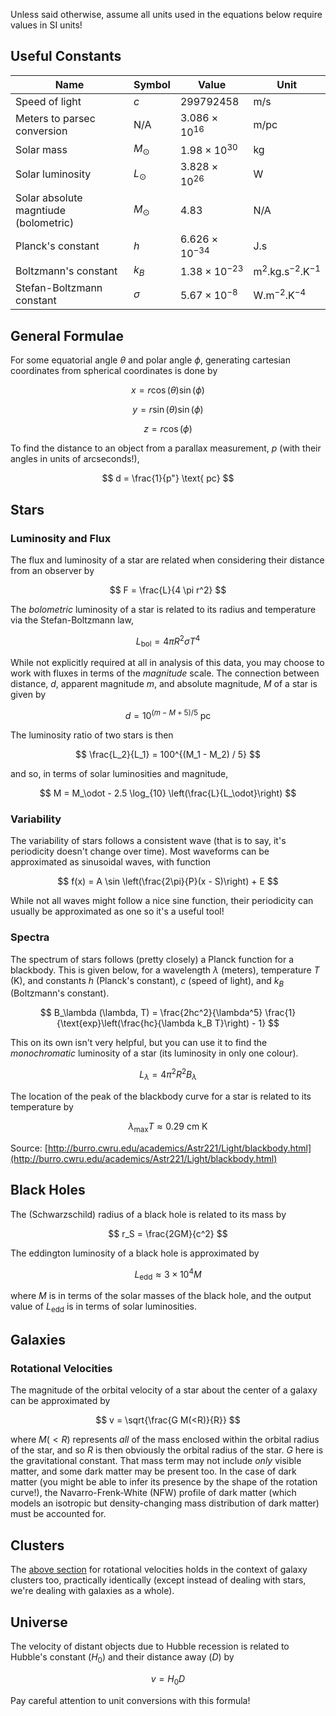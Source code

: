 Unless said otherwise, assume all units used in the equations below require values in SI units! 

## Useful Constants

| Name | Symbol | Value | Unit |
| --- | --- | --- | --- |
| Speed of light | $c$ | $299792458$ | m/s |
| Meters to parsec conversion | N/A | $3.086 \times 10^{16}$ | m/pc |
| Solar mass | $M_\odot$ | $1.98 \times 10^{30}$ | kg |
| Solar luminosity | $L_\odot$ | $3.828 \times 10^{26}$ | W |
| Solar absolute magntiude (bolometric) | $M_\odot$ | 4.83 | N/A
| Planck's constant | $h$ | $6.626 \times 10^{-34}$ | J.s |
| Boltzmann's constant | $k_B$ | $1.38 \times 10^{-23}$ | m$^2$.kg.s$^{-2}$.K$^{-1}$ |
| Stefan-Boltzmann constant | $\sigma$ | $5.67 \times 10^{-8}$ | W.m$^{-2}$.K$^{-4}$ |

## General Formulae

For some equatorial angle $\theta$ and polar angle $\phi$, generating cartesian coordinates from spherical coordinates is done by

$$ x =  r \cos (\theta) \sin (\phi) $$

$$ y = r \sin (\theta) \sin (\phi) $$

$$ z = r \cos (\phi) $$

To find the distance to an object from a parallax measurement, $p$ (with their angles in units of arcseconds!), 

$$ d = \frac{1}{p"} \text{ pc} $$

## Stars

### Luminosity and Flux

The flux and luminosity of a star are related when considering their distance from an observer by 

$$ F = \frac{L}{4 \pi r^2} $$

The _bolometric_ luminosity of a star is related to its radius and temperature via the Stefan-Boltzmann law, 

$$ L_\text{bol} = 4 \pi R^2 \sigma T^4 $$

While not explicitly required at all in analysis of this data, you may choose to work with fluxes in terms of the _magnitude_ scale. The connection between distance, $d$, apparent magnitude $m$, and absolute magnitude, $M$ of a star is given by 

$$ d = 10^{(m - M + 5) / 5} \text{ pc} $$

The luminosity ratio of two stars is then 

$$ \frac{L_2}{L_1} = 100^{(M_1 - M_2) / 5} $$

and so, in terms of solar luminosities and magnitude, 

$$ M = M_\odot - 2.5 \log_{10} \left(\frac{L}{L_\odot}\right) $$ 

### Variability

The variability of stars follows a consistent wave (that is to say, it's periodicity doesn't change over time). Most waveforms can be approximated as sinusoidal waves, with function

$$ f(x) = A \sin \left(\frac{2\pi}{P}(x - S)\right) + E $$

While not all waves might follow a nice sine function, their periodicity can usually be approximated as one so it's a useful tool!

### Spectra
The spectrum of stars follows (pretty closely) a Planck function for a blackbody. This is given below, for a wavelength $\lambda$ (meters), temperature $T$ (K), and constants $h$ (Planck's constant), $c$ (speed of light), and $k_B$ (Boltzmann's constant).

$$ B_\lambda (\lambda, T) = \frac{2hc^2}{\lambda^5} \frac{1}{\text{exp}\left(\frac{hc}{\lambda k_B T}\right) - 1} $$

This on its own isn't very helpful, but you can use it to find the _monochromatic_ luminosity of a star (its luminosity in only one colour).

$$  L_\lambda = 4\pi^2 R^2 B_\lambda $$

The location of the peak of the blackbody curve for a star is related to its temperature by

$$ \lambda_\text{max} T \approx 0.29 \text{ cm K} $$

Source: [http://burro.cwru.edu/academics/Astr221/Light/blackbody.html](http://burro.cwru.edu/academics/Astr221/Light/blackbody.html)

## Black Holes

The (Schwarzschild) radius of a black hole is related to its mass by 

$$ r_S = \frac{2GM}{c^2} $$

The eddington luminosity of a black hole is approximated by 

$$L_\text{edd} \approx 3 \times 10^4 M$$

where $M$ is in terms of the solar masses of the black hole, and the output value of $L_\text{edd}$ is in terms of solar luminosities.

## Galaxies

### Rotational Velocities

The magnitude of the orbital velocity of a star about the center of a galaxy can be approximated by

$$ v = \sqrt{\frac{G M(<R)}{R}} $$

where $M(<R)$ represents _all_ of the mass enclosed within the orbital radius of the star, and so $R$ is then obviously the orbital radius of the star. $G$ here is the gravitational constant. That mass term may not include _only_ visible matter, and some dark matter may be present too. In the case of dark matter (you might be able to infer its presence by the shape of the rotation curve!), the Navarro-Frenk-White (NFW) profile of dark matter (which models an isotropic but density-changing mass distribution of dark matter) must be accounted for. 


## Clusters

The [above section](#rotational-velocities) for rotational velocities holds in the context of galaxy clusters too, practically identically (except instead of dealing with stars, we're dealing with galaxies as a whole). 


## Universe

The velocity of distant objects due to Hubble recession is related to Hubble's constant ($H_0$) and their distance away ($D$) by 

$$ v = H_0 D $$

Pay careful attention to unit conversions with this formula! 

